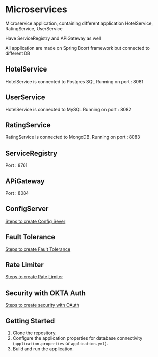 # Microservices

Microservice application, containing different application HotelService, RatingService, UserService 

Have ServiceRegistry and APiGateway as well

All application are made on Spring Boort framework but connected to different DB

## HotelService

HotelService is connected to Postgres SQL
Running on port : 8081


## UserService

HotelService is connected to  MySQL
Running on port : 8082

## RatingService

RatingService is connected to MongoDB.
Running on port : 8083

## ServiceRegistry

Port : 8761

## APiGateway

Port : 8084

## ConfigServer

[Steps to create Config Sever](https://github.com/Rajeev-singh-git/Microservices/blob/main/ConfigServer/README.md#what-is-config-server)


## Fault Tolerance

[Steps to create Fault Tolerance](https://github.com/Rajeev-singh-git/Microservices/blob/main/UserService/Fault_Tolerance_README.md)

## Rate Limiter

[Steps to create Rate Limiter](https://github.com/Rajeev-singh-git/Microservices/blob/main/UserService/Rate_Limiter_README.md)

## Security with OKTA Auth

[Steps to create security with OAuth](https://github.com/Rajeev-singh-git/Microservices/blob/main/ApiGateway/OAuth_README.md)


## Getting Started

1. Clone the repository.
2. Configure the application properties for database connectivity (`application.properties` or `application.yml`).
3. Build and run the application.
